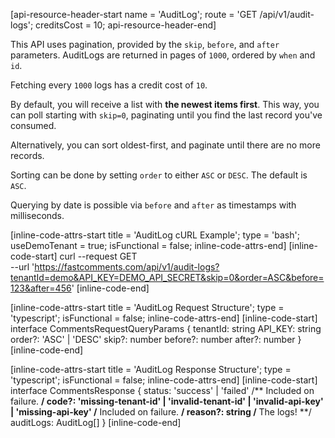 [api-resource-header-start name = 'AuditLog'; route = 'GET /api/v1/audit-logs'; creditsCost = 10; api-resource-header-end]

This API uses pagination, provided by the `skip`, `before`, and `after` parameters. AuditLogs are returned in pages of `1000`, ordered by `when` and `id`.

Fetching every `1000` logs has a credit cost of `10`.

By default, you will receive a list with **the newest items first**. This way, you can poll starting with `skip=0`, paginating until you find the last record you've consumed.

Alternatively, you can sort oldest-first, and paginate until there are no more records.

Sorting can be done by setting `order` to either `ASC` or `DESC`. The default is `ASC`.

Querying by date is possible via `before` and `after` as timestamps with milliseconds.

[inline-code-attrs-start title = 'AuditLog cURL Example'; type = 'bash'; useDemoTenant = true; isFunctional = false; inline-code-attrs-end]
[inline-code-start]
curl --request GET \
  --url 'https://fastcomments.com/api/v1/audit-logs?tenantId=demo&API_KEY=DEMO_API_SECRET&skip=0&order=ASC&before=123&after=456'
[inline-code-end]

[inline-code-attrs-start title = 'AuditLog Request Structure'; type = 'typescript'; isFunctional = false; inline-code-attrs-end]
[inline-code-start]
interface CommentsRequestQueryParams {
    tenantId: string
    API_KEY: string
    order?: 'ASC' | 'DESC'
    skip?: number
    before?: number
    after?: number
}
[inline-code-end]

[inline-code-attrs-start title = 'AuditLog Response Structure'; type = 'typescript'; isFunctional = false; inline-code-attrs-end]
[inline-code-start]
interface CommentsResponse {
    status: 'success' | 'failed'
    /** Included on failure. **/
    code?: 'missing-tenant-id' | 'invalid-tenant-id' | 'invalid-api-key' | 'missing-api-key'
    /** Included on failure. **/
    reason?: string
    /** The logs! **/
    auditLogs: AuditLog[]
}
[inline-code-end]

